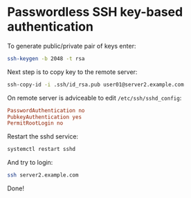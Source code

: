 # Passwordless SSH key-based authentication

To generate public/private pair of keys enter:

```bash
ssh-keygen -b 2048 -t rsa
```

Next step is to copy key to the remote server:

```bash
ssh-copy-id -i .ssh/id_rsa.pub user01@server2.example.com
```

On remote server is adviceable to edit `/etc/ssh/sshd_config`:

```ini
PasswordAuthentication no
PubkeyAuthentication yes
PermitRootLogin no
```

Restart the sshd service:

```bash
systemctl restart sshd
```

And try to login:

```bash
ssh server2.example.com
```

Done!
